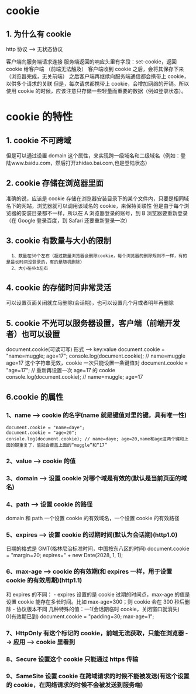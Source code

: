 # cookie

## 1. 为什么有 cookie

http 协议 --> 无状态协议

客户端向服务端请求连接
服务端返回的响应头里有字段：set-cookie，返回 cookie 给客户端 （前端无法触及）
客户端收到 cookie 之后，会将其保存下来（浏览器完成，无关前端）
之后客户端再继续向服务端通信都会携带上 cookie，以供多个请求的关联
但是，每次请求都携带上 cookie，会增加网络的开销。所以使用 cookie 的时候，应该注意只存储一些轻量而重要的数据（例如登录状态）。

# cookie 的特性

## 1. cookie 不可跨域

但是可以通过设置 domain 这个属性，来实现跨一级域名和二级域名（例如：登陆www.baidu.com，然后打开zhidao.bai.com,也是登陆状态）

## 2. cookie 存储在浏览器里面

准确的说，应该是 cookie 存储在浏览器安装目录下的某个文件内，只要是相同域名下的网站，浏览器就可以调用该域名的 cookie，来保持关联性
但是由于每个浏览器的安装目录都不一样，所以在 A 浏览器登录的账号，到 B 浏览器要重新登录（在 Google 登录百度，到 Safari 还要重新登录一次）

## 3. cookie 有数量与大小的限制

      1、数量在50个左右（超过数量浏览器会删除cookie，每个浏览器的删除规则不一样，有的是最长时间没登录的，有的是随机删除）
      2、大小在4kb左右

## 4. cookie 的存储时间非常灵活

可以设置页面关闭就立马删除(会话期)，也可以设置几个月或者明年再删除

## 5. cookie 不光可以服务器设置，客户端（前端开发者）也可以设置

document.cookie(可读可写) 形式 --> key:value
document.cookie = "name=muggle; age=17";
console.log(document.cookie); // name=muggle age=17 这个字符串无效，cookie 一次只能设置一条键值对
document.cookie = "age=17"; // 重新再设置一次 age=17 的 cookie
console.log(document.cookie); // name=muggle; age=17

## 6.cookie 的属性

### 1、name --> cookie 的名字(name 就是键值对里的键，具有唯一性)

```    		
document.cookie = "name=daye";
document.cookie = "age=20";
console.log(document.cookie); // name=daye; age=20,name和age这两个键和上面的键重复了，值就会覆盖上面的“muggle”和“17”
```

### 2、value --> cookie 的值

### 3、domain --> 设置 cookie 对哪个域是有效的(默认是当前页面的域名)

### 4、path --> 设置 cookie 的路径

domain 和 path 一个设置 cookie 的有效域名，一个设置 cookie 的有效路径

### 5、expires --> 设置 cookie 的过期时间(默认为会话期)(http1.0)

日期的格式是 GMT(格林尼治标准时间，中国按东八区的时间)
document.cookie = "margin=20; expires=" + new Date(2028, 1, 1);

### 6、max-age --> cookie 的有效期(和 expires 一样，用于设置 cookie 的有效周期)(http1.1)

和 expires 的不同： - expires 设置的是 cookie 过期的时间点，max-age 的值是设置 cookie 能存在多长时间。比如 max-age=300；则 cookie 会在 300 秒后删除 - 协议版本不同
几种特殊的值：—1(会话期临时 cookie，关闭窗口就消失)
0(有效期已到)
document.cookie = "padding=30; max-age=1";

### 7、HttpOnly 有这个标记的 cookie，前端无法获取，只能在浏览器 --> 应用 --> cookie 里看到

### 8、Secure 设置这个 cookie 只能通过 https 传输

### 9、SameSite 设置 cookie 在跨域请求的时候不能被发送(有这个设置的 cookie，在网络请求的时候不会被发送到服务端)